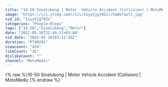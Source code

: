 ```yaml
---
title: "10-50 Sinalubong | Motor  Vehicle Accident (Collision) | MotoMedic"
image: "https:\/\/i.ytimg.com\/vi\/IxyySjg78Zs\/hqdefault.jpg"
vid_id: "IxyySjg78Zs"
categories: "People-Blogs"
tags: ["10-50","Sinalubong","Motor"]
date: "2022-05-16T22:40:17+03:00"
vid_date: "2022-05-16T03:12:26Z"
duration: "PT4M29S"
viewcount: "426"
likeCount: "26"
dislikeCount: ""
channel: "MotoMedic"
---
```

{% raw %}10-50 Sinalubong | Motor  Vehicle Accident (Collision) | MotoMedic {% endraw %}
